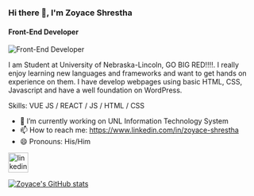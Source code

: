 ### Hi there 👋, I'm Zoyace Shrestha
#### Front-End Developer
![Front-End Developer](https://media-exp2.licdn.com/dms/image/C5616AQGoASEVC5sDjw/profile-displaybackgroundimage-shrink_350_1400/0/1657258592078?e=1663200000&v=beta&t=itSHD0GfsGs8luhIf_eJh7nPMLZ9R1ItnJXaRIEHx4w)

I am Student at University of Nebraska-Lincoln, GO BIG RED!!!!. I really enjoy learning new languages and frameworks and want to get hands on experience on them. I have develop webpages using basic HTML, CSS, Javascript and have a well foundation on WordPress. 


Skills: VUE JS / REACT / JS / HTML / CSS

- 🔭 I’m currently working on UNL Information Technology System  
- 📫 How to reach me: https://www.linkedin.com/in/zoyace-shrestha 
- 😄 Pronouns: His/Him 


[<img src='https://cdn.jsdelivr.net/npm/simple-icons@3.0.1/icons/linkedin.svg' alt='linkedin' height='40'>](https://www.linkedin.com/in/https://www.linkedin.com/in/zoyace-shrestha/)  



[![Zoyace's GitHub stats](https://github-readme-stats.vercel.app/api?username=zoyace-shrestha)](https://github.com/zoyace-shrestha/github-readme-stats)
<!--
**zoyace-shrestha/zoyace-shrestha** is a ✨ _special_ ✨ repository because its `README.md` (this file) appears on your GitHub profile.

Here are some ideas to get you started:

- 🔭 I’m currently working on ...
- 🌱 I’m currently learning ...
- 👯 I’m looking to collaborate on ...
- 🤔 I’m looking for help with ...
- 💬 Ask me about ...
- 📫 How to reach me: ...
- 😄 Pronouns: ...
- ⚡ Fun fact: ...
-->
